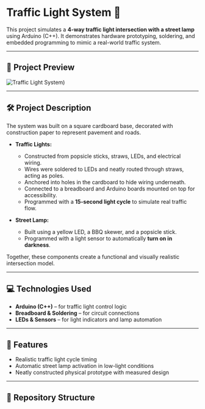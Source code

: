 # Traffic Light System 🚦
 
This project simulates a **4-way traffic light intersection with a street lamp** using Arduino (C++). It demonstrates hardware prototyping, soldering, and embedded programming to mimic a real-world traffic system.

---

## 📸 Project Preview  
![Traffic Light System](https://github.com/user-attachments/assets/177bf377-79e9-46cf-8b35-cd04e7f979b1))

---

## 🛠️ Project Description  

The system was built on a square cardboard base, decorated with construction paper to represent pavement and roads.  

- **Traffic Lights:**  
  - Constructed from popsicle sticks, straws, LEDs, and electrical wiring.  
  - Wires were soldered to LEDs and neatly routed through straws, acting as poles.  
  - Anchored into holes in the cardboard to hide wiring underneath.  
  - Connected to a breadboard and Arduino boards mounted on top for accessibility.  
  - Programmed with a **15-second light cycle** to simulate real traffic flow.  

- **Street Lamp:**  
  - Built using a yellow LED, a BBQ skewer, and a popsicle stick.  
  - Programmed with a light sensor to automatically **turn on in darkness**.  

Together, these components create a functional and visually realistic intersection model.  

---

## 💻 Technologies Used  
- **Arduino (C++)** – for traffic light control logic  
- **Breadboard & Soldering** – for circuit connections  
- **LEDs & Sensors** – for light indicators and lamp automation  

---

## 🚀 Features  
- Realistic traffic light cycle timing  
- Automatic street lamp activation in low-light conditions  
- Neatly constructed physical prototype with measured design  

---

## 📂 Repository Structure  
